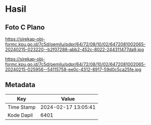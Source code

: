 # Hasil

## Foto C Plano

https://sirekap-obj-formc.kpu.go.id/7c5d/pemilu/pdpr/64/72/08/10/02/6472081002065-20240215-023220--b2f07288-abb2-452c-8022-244311477da9.jpg

https://sirekap-obj-formc.kpu.go.id/7c5d/pemilu/pdpr/64/72/08/10/02/6472081002065-20240215-025956--54115758-ee0c-4312-8917-59d0c5ca25fe.jpg


## Metadata

| Key        | Value               |
| ---------- | ------------------- |
| Time Stamp | 2024-02-17 13:05:41 |
| Kode Dapil | 6401                |



